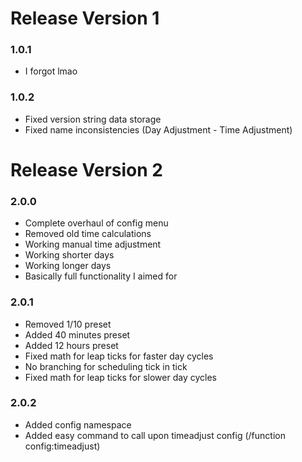# Release Version 1

### 1.0.1

- I forgot lmao

### 1.0.2

- Fixed version string data storage
- Fixed name inconsistencies (Day Adjustment - Time Adjustment)

# Release Version 2

### 2.0.0

- Complete overhaul of config menu
- Removed old time calculations
- Working manual time adjustment
- Working shorter days
- Working longer days
- Basically full functionality I aimed for

### 2.0.1

- Removed 1/10 preset
- Added 40 minutes preset
- Added 12 hours preset
- Fixed math for leap ticks for faster day cycles
- No branching for scheduling tick in tick
- Fixed math for leap ticks for slower day cycles

### 2.0.2

- Added config namespace
- Added easy command to call upon timeadjust config (/function config:timeadjust)